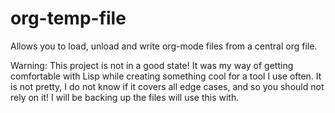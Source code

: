 # org-temp-file
Allows you to load, unload and write org-mode files from a central org file.

Warning: This project is not in a good state! It was my way of getting comfortable with Lisp while creating something cool for a tool I use often. It is not pretty, I do not know if it covers all edge cases, and so you should not rely on it! I will be backing up the files will use this with. 
